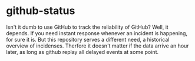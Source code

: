 # github-status

Isn't it dumb to use GitHub to track the reliability of GitHub? Well, it depends. If you need instant response whenever an incident is happening, for sure it is. But this repository serves a different need, a historical overview of incidenses. Therfore it doesn't matter if the data arrive an hour later, as long as github replay all delayed events at some point.
